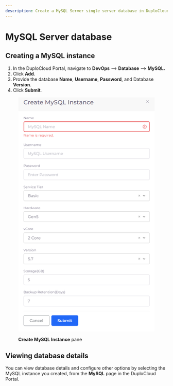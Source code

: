 ```yaml
---
description: Create a MySQL Server single server database in DuploCloud
---
```


# MySQL Server database

## Creating a MySQL instance

1. In the DuploCloud Portal, navigate to **DevOps** --> **Database** --> **MySQL.**
2. Click **Add**.
3. Provide the database **Name**, **Username**, **Password**, and Database **Version**.&#x20;
4. Click **Submit**.

<div align="left">

<figure><img src="../../../.gitbook/assets/Azure_MySQL.png" alt=""><figcaption><p><strong>Create MySQL Instance</strong> pane</p></figcaption></figure>

</div>

## Viewing database details

You can view database details and configure other options by selecting the MySQL instance you created, from the **MySQL** page in the DuploCloud Portal.
